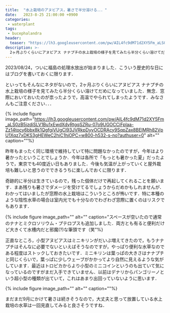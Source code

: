 ```yaml
---
title:  "水上栽培のアヌビアス，暑さで半分溶ける．．．"
date:   2023-8-25 21:00:00 +0900
categories: 
 - waterplant
tags:
 - bucephalandra
header:
  teaser: "https://lh3.googleusercontent.com/pw/AIL4fc9dM71d2XY5Fm_aLS0zB5jzdiSLV1Bu1xEwdXdyRtgqSZRu-07o9UGOCCiFplaa-Zz14tocy6bbx8k1QgfgiVUgCI93JVRkpDyvOCDRAcy9SqpZax8BElMRh82VpU1Xqz7xDKS3gHEWeC2hiC1hjOPC=w800-h532-s-no?authuser=0"
description: >-
  2ヶ月ぶりくらいにアヌビアス ナナプチの水上栽培の様子を見てみたら半分くらい溶けてだめになっていました．
---
```


2023/08/24，ついに福島の処理水放出が始まりました．こういう歴史的な日にはブログを書いておくに限ります．

といってもそんなにネタがないので，2ヶ月ぶりくらいにアヌビアス ナナプチの水上栽培の様子を見てみたら半分くらい溶けてだめになっていました．無念．窓際においておいたのが祟ったようで，高温でやられてしまったようです．みなさんもご注意ください．．．

{% include figure image_path="https://lh3.googleusercontent.com/pw/AIL4fc9dM71d2XY5Fm_aLS0zB5jzdiSLV1Bu1xEwdXdyRtgqSZRu-07o9UGOCCiFplaa-Zz14tocy6bbx8k1QgfgiVUgCI93JVRkpDyvOCDRAcy9SqpZax8BElMRh82VpU1Xqz7xDKS3gHEWeC2hiC1hjOPC=w800-h532-s-no?authuser=0" alt="" caption=""%}

昨年もまったく同じ環境で維持していて特に問題なかったのですが，今年はより暑かったということでしょうか．今年は各所で「もっとも暑かった夏」だったようで，東京でも40度近い日もありました．今後も気温が上がっていくと屋外栽培も難しいと思うのでできるうちに楽しんでおくに限ります．

奇跡的に半分は生きているので，残った個体だけで再起してくれることを願います．まあ残りも暑さでダメージを受けてるでしょうからだめかもしれませんが．わかってはいましたが窓際の水上栽培はこういうところが怖いです．特に本種のような陰性水草の場合は室内光でも十分なのでわざわざ窓際に置くのはリスクでもあります．

{% include figure image_path="" alt="" caption="スペースが空いたので通常のナナとミクロソリウム・プテロプスも追加しました．両方とも有ると便利だけど大きくて水槽内だと邪魔(?)な筆頭です（笑"%}

正直なところ，小型アヌビアスはミニキリンがだいぶ増えてきたので，もうナナプチはそんなに必要でないといえばそうなのですが，やっぱり便利な水草なのである程度はストックしておきたいです．ミニキリンは葉っぱの大きさはナナプチと同じくらいで，葉っぱに少しウェーブがかかってより自然に見えるような気がしています．最近はトロピカからより小型のミニコインというのも出ていて気になっているのですがまだ入手できていません．以前はデナリからパンゴリーノという超小型の種類が出ていて，これはあまり出回っていないように思います．

{% include figure image_path="" alt="" caption=""%}

まだまだ9月にかけて暑さは続きそうなので，大丈夫と思って放置している水上栽培の水草は一回見直してみると良さそうですね．